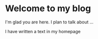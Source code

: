 # Welcome to my blog

I'm glad you are here. I plan to talk about ...

I have written a text in my homepage

